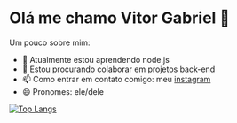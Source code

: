 # Olá me chamo Vitor Gabriel 👋

Um pouco sobre mim:

- 🌱 Atualmente estou aprendendo node.js
- 👯 Estou procurando colaborar em projetos back-end
- 📫 Como entrar em contato comigo: meu [instagram](https://www.instagram.com/vitor_gabriel_hr/) 
- 😄 Pronomes: ele/dele

[![Top Langs](https://github-readme-stats.vercel.app/api/top-langs/?username=0VitorGabriel&layout=compact&theme=dracula)](https://github.com/anuraghazra/github-readme-stats)
